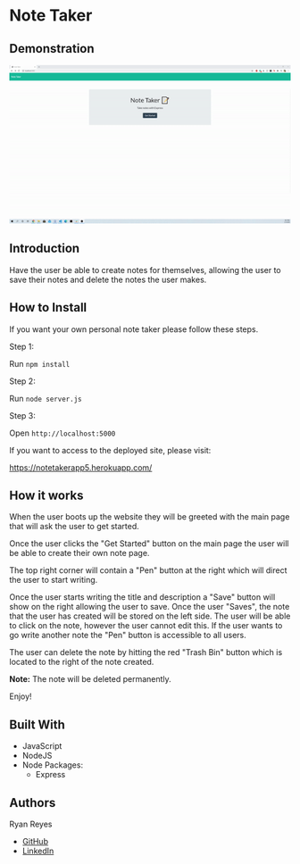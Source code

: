 # Note Taker

## Demonstration 

![Demonstration](img/noteTakerDemo.gif)

## Introduction

Have the user be able to create notes for themselves, allowing the user to save their notes and delete the notes the user makes. 

## How to Install

If you want your own personal note taker please follow these steps.

Step 1: 

Run ```npm install```

Step 2:

Run ```node server.js```

Step 3: 

Open ```http://localhost:5000```


If you want to access to the deployed site, please visit:

https://notetakerapp5.herokuapp.com/

## How it works

When the user boots up the website they will be greeted with the main page that will ask the user to get started.

Once the user clicks the "Get Started" button on the main page the user will be able to create their own note page.

The top right corner will contain a "Pen" button at the right which will direct the user to start writing.

Once the user starts writing the title and description a "Save" button will show on the right allowing the user to save. Once the user "Saves", the note that the user has created will be stored on the left side. The user will be able to click on the note, however the user cannot edit this. If the user wants to go write another note the "Pen" button is accessible to all users.

The user can delete the note by hitting the red "Trash Bin" button which is located to the right of the note created. 

**Note:** The note will be deleted permanently.

Enjoy!

## Built With 
* JavaScript
* NodeJS
* Node Packages:
  * Express

## Authors 

Ryan Reyes
* [GitHub](https://github.com/ryanstorm013)
* [LinkedIn](https://www.linkedin.com/in/ryan-r-96177a157/)
